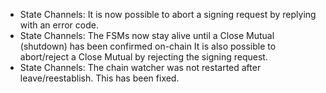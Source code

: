 * State Channels: It is now possible to abort a signing request by replying with an error code.
* State Channels: The FSMs now stay alive until a Close Mutual (shutdown) has been confirmed on-chain
  It is also possible to abort/reject a Close Mutual by rejecting the signing request.
* State Channels: The chain watcher was not restarted after leave/reestablish. This has been fixed.
